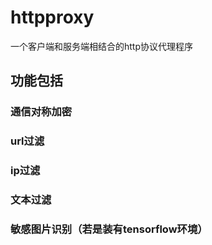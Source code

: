 # httpproxy
一个客户端和服务端相结合的http协议代理程序
## 功能包括
### 通信对称加密
### url过滤
### ip过滤
### 文本过滤
### 敏感图片识别（若是装有tensorflow环境）
